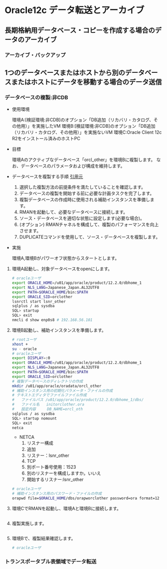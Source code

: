 # Oracle12c データ転送とアーカイブ #

## 長期格納用データベース・コピーを作成する場合のデータのアーカイブ ##

### アーカイブ・バックアップ ###

## 1つのデータベースまたはホストから別のデータベースまたはホストにデータを移動する場合のデータ送信 ##

### データベースの複製:非CDB ###

* 使用環境

  環境A:[検証環境:非CDB]のオプション「DB追加（リカバリ・カタログ、その他用）」を実施したVM
  環境B:[検証環境:非CDB]のオプション「DB追加（リカバリ・カタログ、その他用）」を実施ないVM
  環境C:Oracle Client 12c R2をインストール済みのホストPC

* 目標
  
  環境Aのアクティブなデータベース「orcl_other」を環境Bに複製します。
  なお、データベースのパラメータおよび構成を維持します。

* データベースを複製する手順
  [引用元](https://docs.oracle.com/cd/E82638_01/bradv/rman-duplicating-databases.html#GUID-CAC32870-C67F-465F-9449-EC87AC95BF95)

  1. 選択した複製方法の前提条件を満たしていることを確認します。
  1. データベースの複製を開始する前に必要な計画タスクを完了します。
  1. 複製データベースの作成時に使用される補助インスタンスを準備します。
  1. RMANを起動して、必要なデータベースに接続します。
  1. ソース・データベースを適切な状態に設定します(必要な場合)。
  1. (オプション) RMANチャネルを構成して、複製のパフォーマンスを向上させます。
  1. DUPLICATEコマンドを使用して、ソース・データベースを複製します。
  
* 実施

   環境A,環境Bがパワーオフ状態からスタートとします。

1. 環境A起動し、対象データベースをopenにします。

   ~~~bash
   # oracleユーザ
   export ORACLE_HOME=/u01/app/oracle/product/12.2.0/dbhome_1
   export NLS_LANG=Japanese_Japan.AL32UTF8
   export PATH=$ORACLE_HOME/bin:$PATH
   export ORACLE_SID=orclother
   lsnrctl start lsnr_other
   sqlplus / as sysdba
   SQL> startup
   SQL> exit
   nmcli d show enp0s8 # 192.168.56.101
   ~~~

1. 環境B起動し、補助インスタンスを準備します。

   ~~~bash
   # rootユーザ
   xhost +
   su - oracle
   # oracleユーザ
   export DISPLAY=:0
   export ORACLE_HOME=/u01/app/oracle/product/12.2.0/dbhome_1
   export NLS_LANG=Japanese_Japan.AL32UTF8
   export PATH=$ORACLE_HOME/bin:$PATH
   export ORACLE_SID=orclother
   # 複製データベースのディレクトリの作成
   mkdir /u01/app/oracle/oradata/orcl_other
   # 補助インスタンス用の初期化パラメータ・ファイルの作成
   # テキストエディタでファイルファイル作成
   #   ファイルパス /u01/app/oracle/product/12.2.0/dbhome_1/dbs/
   #   ファイル名   initorclother.ora
   #   設定内容     DB_NAME=orcl_oth
   sqlplus / as sysdba
   SQL> startup nomount
   SQL> exit
   netca
   ~~~
  
   * NETCA
     1. リスナー構成
     1. 追加
     1. リスナー：lsnr_other
     1. TCP
     1. 別ポート番号使用：1523
     1. 別のリスナーを構成しますか。いいえ
     1. 開始するリスナー:lsnr_other

   ~~~bash
   # oracleユーザ
   # 補助インスタンス用のパスワード・ファイルの作成
   orapwd file=$ORACLE_HOME/dbs/orapworclother password=ora format=12
   
   ~~~

1. 環境CでRMANを起動し、環境Aと環境Bに接続します。

   ~~~cmd
   

   ~~~

1. 複製実施します。

   ~~~cmd
   

   ~~~

1. 環境Bで、複製結果確認します。

   ~~~bash
   # oracleユーザ

   ~~~

### トランスポータブル表領域でデータ転送 ###